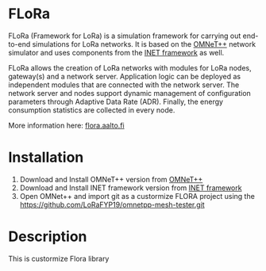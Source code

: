 # FLoRa
FLoRa (Framework for LoRa) is a simulation framework for carrying out end-to-end simulations for LoRa networks. 
It is based on the [OMNeT++](https://omnetpp.org/) network simulator and uses components from the [INET framework](https://inet.omnetpp.org/) as well.

FLoRa allows the creation of LoRa networks with modules for LoRa nodes, gateway(s) and a network server. 
Application logic can be deployed as independent modules that are connected with the network server. 
The network server and nodes support dynamic management of configuration parameters through Adaptive Data Rate (ADR). 
Finally, the energy consumption statistics are collected in every node.

More information here: [flora.aalto.fi](http://flora.aalto.fi/)

# Installation
1. Download and Install OMNeT++ version from [OMNeT++](https://omnetpp.org/)
2. Download and Install INET framework version from [INET framework](https://inet.omnetpp.org/)
3. Open OMNet++ and import git as a custormize FLORA project using the https://github.com/LoRaFYP19/omnetpp-mesh-tester.git
   
# Description
This is custormize Flora library
